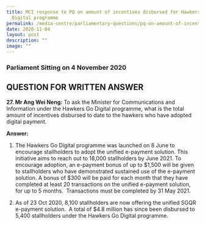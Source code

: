 ```yaml
---
title: MCI response to PQ on amount of incentives disbursed for Hawkers Go
  Digital programme
permalink: /media-centre/parliamentary-questions/pq-on-amount-of-incentives-disbursed-for-hawkers-go-digital/
date: 2020-11-04
layout: post
description: ""
image: ""
---
```

### Parliament Sitting on 4 November 2020 

QUESTION FOR WRITTEN ANSWER
---------------------------

**27. Mr Ang Wei Neng:** To ask the Minister for Communications and Information under the Hawkers Go Digital programme, what is the total amount of incentives disbursed to date to the hawkers who have adopted digital payment.   
  
**Answer:**  
  
1. The Hawkers Go Digital programme was launched on 8 June to encourage stallholders to adopt the unified e-payment solution. This initiative aims to reach out to 18,000 stallholders by June 2021. To encourage adoption, an e-payment bonus of up to $1,500 will be given to stallholders who have demonstrated sustained use of the e-payment solution. A bonus of $300 will be paid for each month that they have completed at least 20 transactions on the unified e-payment solution, for up to 5 months.  Transactions must be completed by 31 May 2021.   
  
2. As of 23 Oct 2020, 8,100 stallholders are now offering the unified SGQR e-payment solution.  A total of $4.8 million has since been disbursed to 5,400 stallholders under the Hawkers Go Digital programme.